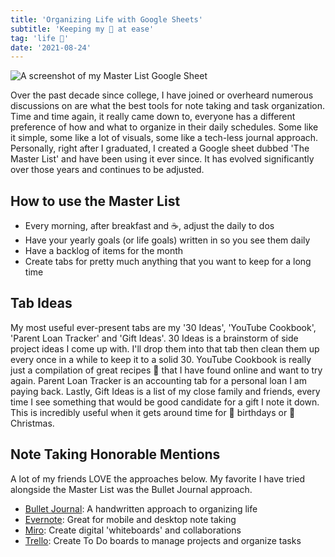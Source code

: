 ```yaml
---
title: 'Organizing Life with Google Sheets'
subtitle: 'Keeping my 🧠 at ease'
tag: 'life 🌴'
date: '2021-08-24'
---
```


![A screenshot of my Master List Google Sheet](/images/posts/organizing-life-with-google-sheets/organizing-life-with-google-sheets.png 'A screenshot of a Google Sheet to do list')

Over the past decade since college, I have joined or overheard numerous discussions on are what the best tools for note taking and task organization. Time and time again, it really came down to, everyone has a different preference of how and what to organize in their daily schedules. Some like it simple, some like a lot of visuals, some like a tech-less journal approach. Personally, right after I graduated, I created a Google sheet dubbed 'The Master List' and have been using it ever since. It has evolved significantly over those years and continues to be adjusted.

## How to use the Master List

- Every morning, after breakfast and ☕, adjust the daily to dos
- Have your yearly goals (or life goals) written in so you see them daily
- Have a backlog of items for the month
- Create tabs for pretty much anything that you want to keep for a long time

## Tab Ideas

My most useful ever-present tabs are my '30 Ideas', 'YouTube Cookbook', 'Parent Loan Tracker' and 'Gift Ideas'. 30 Ideas is a brainstorm of side project ideas I come up with. I'll drop them into that tab then clean them up every once in a while to keep it to a solid 30. YouTube Cookbook is really just a compilation of great recipes 🥘 that I have found online and want to try again. Parent Loan Tracker is an accounting tab for a personal loan I am paying back. Lastly, Gift Ideas is a list of my close family and friends, every time I see something that would be good candidate for a gift I note it down. This is incredibly useful when it gets around time for 🎂 birthdays or 🎅 Christmas.

## Note Taking Honorable Mentions

A lot of my friends LOVE the approaches below. My favorite I have tried alongside the Master List was the Bullet Journal approach.

- [Bullet Journal](https://bulletjournal.com/): A handwritten approach to organizing life
- [Evernote](https://evernote.com/): Great for mobile and desktop note taking
- [Miro](https://miro.com/): Create digital 'whiteboards' and collaborations
- [Trello](https://trello.com/en-US): Create To Do boards to manage projects and organize tasks
